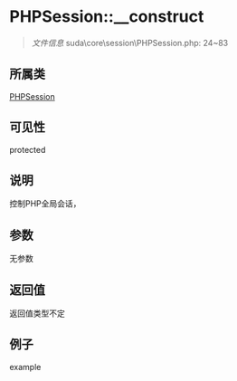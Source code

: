 # PHPSession::__construct

> *文件信息* suda\core\session\PHPSession.php: 24~83
## 所属类 

[PHPSession](../PHPSession.md)

## 可见性

  protected  
## 说明

控制PHP全局会话，

## 参数

无参数

## 返回值
返回值类型不定

## 例子

example